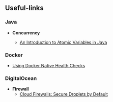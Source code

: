 ## Useful-links

### Java
- **Concurrency**
  
  - [An Introduction to Atomic Variables in Java](http://www.baeldung.com/java-atomic-variables)

### Docker

- [Using Docker Native Health Checks](https://ryaneschinger.com/blog/using-docker-native-health-checks/)

### DigitalOcean
- **Firewall**
  - [Cloud Firewalls: Secure Droplets by Default](https://blog.digitalocean.com/cloud-firewalls-secure-droplets-by-default/)
